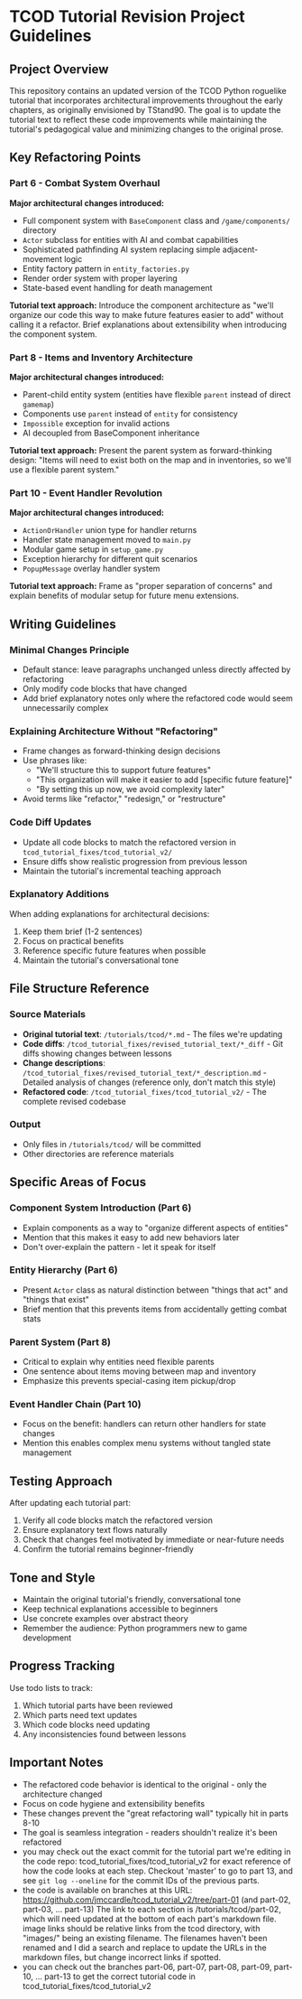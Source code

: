 # TCOD Tutorial Revision Project Guidelines

## Project Overview
This repository contains an updated version of the TCOD Python roguelike tutorial that incorporates architectural improvements throughout the early chapters, as originally envisioned by TStand90. The goal is to update the tutorial text to reflect these code improvements while maintaining the tutorial's pedagogical value and minimizing changes to the original prose.

## Key Refactoring Points

### Part 6 - Combat System Overhaul
**Major architectural changes introduced:**
- Full component system with `BaseComponent` class and `/game/components/` directory
- `Actor` subclass for entities with AI and combat capabilities  
- Sophisticated pathfinding AI system replacing simple adjacent-movement logic
- Entity factory pattern in `entity_factories.py`
- Render order system with proper layering
- State-based event handling for death management

**Tutorial text approach:** Introduce the component architecture as "we'll organize our code this way to make future features easier to add" without calling it a refactor. Brief explanations about extensibility when introducing the component system.

### Part 8 - Items and Inventory Architecture
**Major architectural changes introduced:**
- Parent-child entity system (entities have flexible `parent` instead of direct `gamemap`)
- Components use `parent` instead of `entity` for consistency
- `Impossible` exception for invalid actions
- AI decoupled from BaseComponent inheritance

**Tutorial text approach:** Present the parent system as forward-thinking design: "Items will need to exist both on the map and in inventories, so we'll use a flexible parent system."

### Part 10 - Event Handler Revolution
**Major architectural changes introduced:**
- `ActionOrHandler` union type for handler returns
- Handler state management moved to `main.py`
- Modular game setup in `setup_game.py`
- Exception hierarchy for different quit scenarios
- `PopupMessage` overlay handler system

**Tutorial text approach:** Frame as "proper separation of concerns" and explain benefits of modular setup for future menu extensions.

## Writing Guidelines

### Minimal Changes Principle
- Default stance: leave paragraphs unchanged unless directly affected by refactoring
- Only modify code blocks that have changed
- Add brief explanatory notes only where the refactored code would seem unnecessarily complex

### Explaining Architecture Without "Refactoring"
- Frame changes as forward-thinking design decisions
- Use phrases like:
  - "We'll structure this to support future features"
  - "This organization will make it easier to add [specific future feature]"
  - "By setting this up now, we avoid complexity later"
- Avoid terms like "refactor," "redesign," or "restructure"

### Code Diff Updates
- Update all code blocks to match the refactored version in `tcod_tutorial_fixes/tcod_tutorial_v2/`
- Ensure diffs show realistic progression from previous lesson
- Maintain the tutorial's incremental teaching approach

### Explanatory Additions
When adding explanations for architectural decisions:
1. Keep them brief (1-2 sentences)
2. Focus on practical benefits
3. Reference specific future features when possible
4. Maintain the tutorial's conversational tone

## File Structure Reference

### Source Materials
- **Original tutorial text**: `/tutorials/tcod/*.md` - The files we're updating
- **Code diffs**: `/tcod_tutorial_fixes/revised_tutorial_text/*_diff` - Git diffs showing changes between lessons
- **Change descriptions**: `/tcod_tutorial_fixes/revised_tutorial_text/*_description.md` - Detailed analysis of changes (reference only, don't match this style)
- **Refactored code**: `/tcod_tutorial_fixes/tcod_tutorial_v2/` - The complete revised codebase

### Output
- Only files in `/tutorials/tcod/` will be committed
- Other directories are reference materials

## Specific Areas of Focus

### Component System Introduction (Part 6)
- Explain components as a way to "organize different aspects of entities"
- Mention that this makes it easy to add new behaviors later
- Don't over-explain the pattern - let it speak for itself

### Entity Hierarchy (Part 6)
- Present `Actor` class as natural distinction between "things that act" and "things that exist"
- Brief mention that this prevents items from accidentally getting combat stats

### Parent System (Part 8)
- Critical to explain why entities need flexible parents
- One sentence about items moving between map and inventory
- Emphasize this prevents special-casing item pickup/drop

### Event Handler Chain (Part 10)
- Focus on the benefit: handlers can return other handlers for state changes
- Mention this enables complex menu systems without tangled state management

## Testing Approach
After updating each tutorial part:
1. Verify all code blocks match the refactored version
2. Ensure explanatory text flows naturally
3. Check that changes feel motivated by immediate or near-future needs
4. Confirm the tutorial remains beginner-friendly

## Tone and Style
- Maintain the original tutorial's friendly, conversational tone
- Keep technical explanations accessible to beginners
- Use concrete examples over abstract theory
- Remember the audience: Python programmers new to game development

## Progress Tracking
Use todo lists to track:
1. Which tutorial parts have been reviewed
2. Which parts need text updates
3. Which code blocks need updating
4. Any inconsistencies found between lessons

## Important Notes
- The refactored code behavior is identical to the original - only the architecture changed
- Focus on code hygiene and extensibility benefits
- These changes prevent the "great refactoring wall" typically hit in parts 8-10
- The goal is seamless integration - readers shouldn't realize it's been refactored
- you may check out the exact commit for the tutorial part we're editing in the code repo: tcod_tutorial_fixes/tcod_tutorial_v2 for exact reference of how the code looks at each step. Checkout 'master' to go to part 13, and see `git log --oneline` for the commit IDs of the previous parts.
- the code is available on branches at this URL: https://github.com/jmccardle/tcod_tutorial_v2/tree/part-01 (and part-02, part-03, ... part-13)
The link to each section is /tutorials/tcod/part-02, which will need updated at the bottom of each part's markdown file.
image links should be relative links from the tcod directory, with "images/<filename>" being an existing filename. The filenames haven't been renamed and I did a search and replace to update the URLs in the markdown files, but change incorrect links if spotted.
- you can check out the branches part-06, part-07, part-08, part-09, part-10, ... part-13 to get the correct tutorial code in tcod_tutorial_fixes/tcod_tutorial_v2
